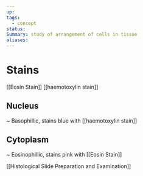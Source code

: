 ```yaml
---
up: 
tags:
  - concept
status: 
Summary: study of arrangement of cells in tissue
aliases:
---
```

# Stains
[[Eosin Stain]]
[[haemotoxylin stain]]

## Nucleus
~
Basophillic, stains blue with [[haemotoxylin stain]]
<!--SR:!2025-03-14,4,272-->

## Cytoplasm
~
Eosinophillic, stains pink with [[Eosin Stain]]
<!--SR:!2025-03-14,4,270-->

[[Histological Slide Preparation and Examination]]